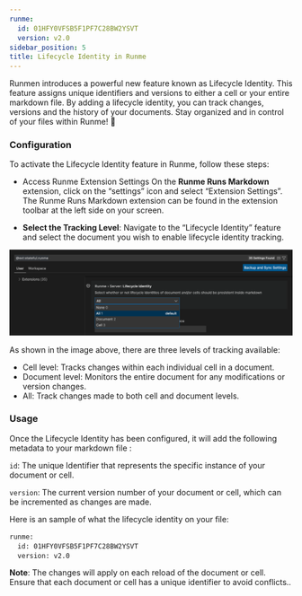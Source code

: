 ```yaml
---
runme:
  id: 01HFY0VFSB5F1PF7C28BW2YSVT
  version: v2.0
sidebar_position: 5
title: Lifecycle Identity in Runme
---
```



Runmen introduces a powerful new feature known as Lifecycle Identity. This feature assigns unique identifiers and versions to either a cell or your entire markdown file. By adding a lifecycle identity, you can track changes, versions and the history of your documents.  Stay organized and in control of your files within Runme! 🚀

### Configuration

To activate the Lifecycle Identity feature in Runme, follow these steps:

* Access Runme Extension Settings On the **Runme Runs Markdown** extension, click on the “settings” icon and select “Extension Settings”. The Runme Runs Markdown extension can be found in the extension toolbar at the left side on your screen.

* **Select the Tracking Level**:  Navigate to the “Lifecycle Identity” feature and select the document you wish to enable lifecycle identity tracking.

![lifecycle](../../static/img/lifecycle-identity1.png)

As shown in the image above, there are three levels of tracking available:

* Cell level: Tracks changes within each individual cell in a document.
* Document level: Monitors the entire document for any modifications or version changes.
* All: Track changes made to both cell and document levels.

### Usage

Once the Lifecycle Identity has been configured, it will add the following metadata to your markdown file :

`id`: The unique Identifier that represents the specific instance of your document or cell.

`version`: The current version number of your document or cell, which can be incremented as changes are made.

Here is an sample of what the lifecycle identity on your file:

```sh {"id":"01HFYHDGTT1BNMZD3CBCKHQGG0"}
runme:
  id: 01HFY0VFSB5F1PF7C28BW2YSVT
  version: v2.0
```

**Note**:
The changes will apply on each reload of the document or cell. Ensure that each document or cell has a unique identifier to avoid conflicts..
